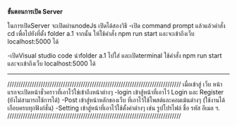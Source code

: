 ******ขั้นตอนการเปิด Server******

ในการเปิดServer จะเปิดผ่านnodeJs
เปิดได้สองวิธี 
-เปิด command prompt แล้วแล้วคำสั่ง cd เพื่อไปยังที่ตั้ง folder a.1 
จากนั้น ให้ใช้คำสั่ง npm run start 
และจะเข้าถึงเว็บ localhost:5000 ได้

-เปิดVisual studio code  นำfolder a.1 ไปใส่ และเปิดterminal
ใช้คำสั่ง npm run start 
และจะเข้าถึงเว็บ localhost:5000 ได้

******
//////////////////////////////////////////////////////////////////////////////
เมื่อเข้าสู่ เว็บ หน้าแรกจะเปิดหน้าชั่วคราวที่เอาไว้ใช่เข้าถึงหน้าต่างๆ
-login เข้าสู้หน้าที่เอาไว้ Login และ Register (ยังไม่สามารถใช้การได้)
-Post เข้าสู่หน้าหลักของเว็บ ที่เอาไว้ใช้โพสต์และคอมเม้นต่างๆ (ใช้งานได้ เกือบครบทุกฟังก์ชั่น)
-Setting เข้าสู่หน้าที่เอาไว้ใช้ตั้งค่าต่างๆ เช่น รูปโปรไฟล์ ชื่อ รหัส อีเมล ฯ. 
//////////////////////////////////////////////////////////////////////////////